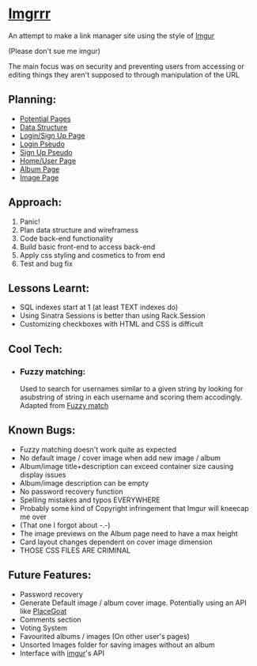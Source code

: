 # [Imgrrr](https://ag-imgrrr.herokuapp.com)

An attempt to make a link manager site using the style of [Imgur](https://imgur.com/)

 (Please don't sue me imgur)

The main focus was on security and preventing users from accessing or editing things they aren't supposed to through manipulation of the URL

## Planning:

* [Potential Pages](https://github.com/AGreenwoodMelb/imgrrr/blob/master/README/potential-pages.jpg)
* [Data Structure](https://github.com/AGreenwoodMelb/imgrrr/blob/master/README/data-structure.jpg)
* [Login/Sign Up Page](https://github.com/AGreenwoodMelb/imgrrr/blob/master/README/login-signup-page.jpg)
* [Login Pseudo](https://github.com/AGreenwoodMelb/imgrrr/blob/master/README/login-pseudo.jpg)
* [Sign Up Pseudo](https://github.com/AGreenwoodMelb/imgrrr/blob/master/README/signup-pseudo.jpg)
* [Home/User Page](https://github.com/AGreenwoodMelb/imgrrr/blob/master/README/user-home-page.jpg)
* [Album Page](https://github.com/AGreenwoodMelb/imgrrr/blob/master/README/album-page.jpg)
* [Image Page](https://github.com/AGreenwoodMelb/imgrrr/blob/master/README/image-page.jpg)


## Approach:

1. Panic!
2. Plan data structure and wireframess
3. Code back-end functionality
4. Build basic front-end to access back-end
5. Apply css styling and cosmetics to from end
6. Test and bug fix

## Lessons Learnt:

* SQL indexes start at 1 (at least TEXT indexes do)
* Using Sinatra Sessions is better than using Rack.Session
* Customizing checkboxes with HTML and CSS is difficult

## Cool Tech:

* ### Fuzzy matching:
    Used to search for usernames similar to a given string by looking for asubstring of string in each username and scoring them accodingly. Adapted from
[Fuzzy match](https://www.sqlservercentral.com/articles/fuzzy-search)
    

## Known Bugs:

*   Fuzzy matching doesn't work quite as expected
* No default image / cover image when add new image / album
* Album/image title+description can exceed container size causing display issues
* Album/image description can be empty
* No password recovery function
* Spelling mistakes and typos EVERYWHERE
* Probably some kind of Copyright infringement that Imgur will kneecap me over
* (That one I forgot about -.-)
* The image previews on the Album page need to have a max height
* Card layout changes dependent on cover image dimension
* THOSE CSS FILES ARE CRIMINAL

## Future Features:

* Password recovery
* Generate Default image / album cover image. Potentially using an API like [PlaceGoat](https://placegoat.com/)
* Comments section
* Voting System
* Favourited albums / images (On other user's pages)
* Unsorted Images folder for saving images without an album
* Interface with [imgur](https://imgur.com/)'s API

